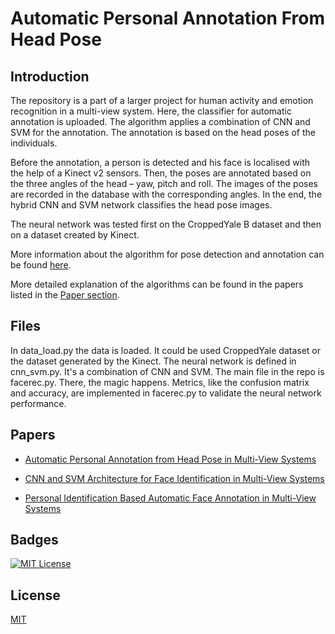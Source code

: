 
# Automatic Personal Annotation From Head Pose

## Introduction

The repository is a part of a larger project for human activity and emotion recognition in a multi-view system. Here, the classifier for automatic annotation is uploaded. The algorithm applies a combination of CNN and SVM for the annotation. The annotation is based on the head poses of the individuals.

Before the annotation, a person is detected and his face is localised with the help of a Kinect v2 sensors. Then, the poses are annotated based on the three angles of the head – yaw, pitch and roll. The images of the poses are recorded in the database with the corresponding angles. In the end, the hybrid CNN and SVM network classifies the head pose images.

The neural network was tested first on the CroppedYale B dataset and then on a dataset created by Kinect.

More information about the algorithm for pose detection and annotation can be found [here](https://github.com/krasvachev/KinectRealTimeVision.git).

More detailed explanation of the algorithms can be found in the papers listed in the [Paper section](https://readme.so/editor#:~:text=neural%20network%20performance.-,Papers,-Automatic%20Personal%20Annotation).

## Files 

In data_load.py the data is loaded. It could be used CroppedYale dataset or the dataset generated by the Kinect. The neural network is defined in cnn_svm.py. It's a combination of CNN and SVM. The main file in the repo is facerec.py. There, the magic happens. Metrics, like the confusion matrix and accuracy, are implemented in facerec.py to validate the neural network performance.




## Papers

- [Automatic Personal Annotation from Head Pose in Multi-View Systems](https://ieeexplore.ieee.org/document/10811240)

- [CNN and SVM Architecture for Face Identification in Multi-View Systems](https://ieeexplore.ieee.org/document/10811166)

- [Personal Identification Based Automatic Face Annotation in Multi-View Systems](https://ieeexplore.ieee.org/document/9920284)





## Badges

[![MIT License](https://img.shields.io/badge/License-MIT-green.svg)](https://choosealicense.com/licenses/mit/)



## License

[MIT](https://choosealicense.com/licenses/mit/)

